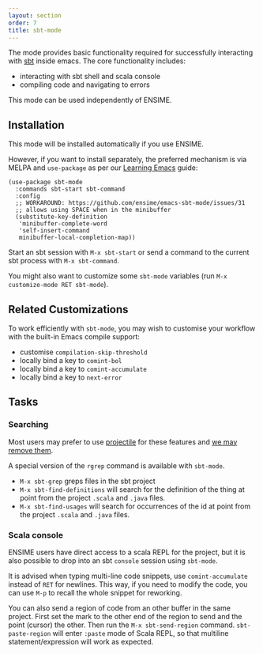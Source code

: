 ```yaml
---
layout: section
order: 7
title: sbt-mode
---
```


The mode provides basic functionality required for successfully interacting with [sbt](http://www.scala-sbt.org/) inside emacs. The core functionality includes:

- interacting with sbt shell and scala console
- compiling code and navigating to errors

This mode can be used independently of ENSIME.

## Installation

This mode will be installed automatically if you use ENSIME.

However, if you want to install separately, the preferred mechanism is via MELPA and `use-package` as per our [Learning Emacs](/editors/emacs/learning) guide:

```elisp
(use-package sbt-mode
  :commands sbt-start sbt-command
  :config
  ;; WORKAROUND: https://github.com/ensime/emacs-sbt-mode/issues/31
  ;; allows using SPACE when in the minibuffer
  (substitute-key-definition
   'minibuffer-complete-word
   'self-insert-command
   minibuffer-local-completion-map))
```

Start an sbt session with `M-x sbt-start` or send a command to the current sbt process with `M-x sbt-command`.

You might also want to customize some `sbt-mode` variables (run `M-x customize-mode RET sbt-mode`).

## Related Customizations

To work efficiently with `sbt-mode`, you may wish to customise your workflow with the built-in Emacs compile support:

- customise `compilation-skip-threshold`
- locally bind a key to `comint-bol`
- locally bind a key to `comint-accumulate`
- locally bind a key to `next-error`

## Tasks

### Searching

Most users may prefer to use [projectile](https://github.com/bbatsov/projectile) for these features and [we may remove them](https://github.com/ensime/emacs-sbt-mode/issues/53).

A special version of the `rgrep` command is available with `sbt-mode`.

- `M-x sbt-grep` greps files in the sbt project
- `M-x sbt-find-definitions` will search for the definition of the thing at point from the project `.scala` and `.java` files.
- `M-x sbt-find-usages` will search for occurrences of the id at point from the project `.scala` and `.java` files.

### Scala console

ENSIME users have direct access to a scala REPL for the project, but it is also possible to drop into an sbt `console` session using `sbt-mode`.

It is advised when typing multi-line code snippets, use `comint-accumulate` instead of `RET` for newlines. This way, if you need to modify the code, you can use `M-p` to recall the whole snippet for reworking.

You can also send a region of code from an other buffer in the same project. First set the mark to the other end of the region to send and the point (cursor) the other. Then run the `M-x sbt-send-region` command. `sbt-paste-region` will enter `:paste` mode of Scala REPL, so that multiline statement/expression will work as expected.
